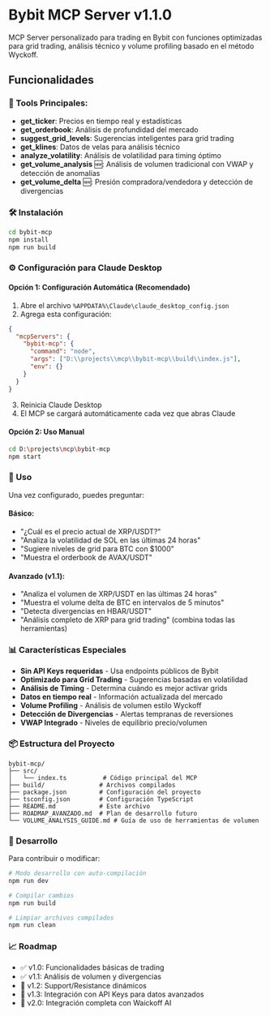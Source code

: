# Bybit MCP Server v1.1.0

MCP Server personalizado para trading en Bybit con funciones optimizadas para grid trading, análisis técnico y volume profiling basado en el método Wyckoff.

## Funcionalidades

### 🎯 Tools Principales:
- **get_ticker**: Precios en tiempo real y estadísticas
- **get_orderbook**: Análisis de profundidad del mercado
- **suggest_grid_levels**: Sugerencias inteligentes para grid trading
- **get_klines**: Datos de velas para análisis técnico
- **analyze_volatility**: Análisis de volatilidad para timing óptimo
- **get_volume_analysis** 🆕: Análisis de volumen tradicional con VWAP y detección de anomalías
- **get_volume_delta** 🆕: Presión compradora/vendedora y detección de divergencias

### 🛠️ Instalación

```bash
cd bybit-mcp
npm install
npm run build
```

### ⚙️ Configuración para Claude Desktop

#### Opción 1: Configuración Automática (Recomendado)
1. Abre el archivo `%APPDATA%\Claude\claude_desktop_config.json`
2. Agrega esta configuración:
```json
{
  "mcpServers": {
    "bybit-mcp": {
      "command": "node",
      "args": ["D:\\projects\\mcp\\bybit-mcp\\build\\index.js"],
      "env": {}
    }
  }
}
```
3. Reinicia Claude Desktop
4. El MCP se cargará automáticamente cada vez que abras Claude

#### Opción 2: Uso Manual
```bash
cd D:\projects\mcp\bybit-mcp
npm start
```

### 🚀 Uso

Una vez configurado, puedes preguntar:

#### Básico:
- "¿Cuál es el precio actual de XRP/USDT?"
- "Analiza la volatilidad de SOL en las últimas 24 horas"
- "Sugiere niveles de grid para BTC con $1000"
- "Muestra el orderbook de AVAX/USDT"

#### Avanzado (v1.1):
- "Analiza el volumen de XRP/USDT en las últimas 24 horas"
- "Muestra el volume delta de BTC en intervalos de 5 minutos"
- "Detecta divergencias en HBAR/USDT"
- "Análisis completo de XRP para grid trading" (combina todas las herramientas)

### 📊 Características Especiales

- **Sin API Keys requeridas** - Usa endpoints públicos de Bybit
- **Optimizado para Grid Trading** - Sugerencias basadas en volatilidad
- **Análisis de Timing** - Determina cuándo es mejor activar grids
- **Datos en tiempo real** - Información actualizada del mercado
- **Volume Profiling** - Análisis de volumen estilo Wyckoff
- **Detección de Divergencias** - Alertas tempranas de reversiones
- **VWAP Integrado** - Niveles de equilibrio precio/volumen

### 📦 Estructura del Proyecto

```
bybit-mcp/
├── src/
│   └── index.ts          # Código principal del MCP
├── build/               # Archivos compilados
├── package.json         # Configuración del proyecto
├── tsconfig.json        # Configuración TypeScript
├── README.md            # Este archivo
├── ROADMAP_AVANZADO.md  # Plan de desarrollo futuro
└── VOLUME_ANALYSIS_GUIDE.md # Guía de uso de herramientas de volumen
```

### 🔧 Desarrollo

Para contribuir o modificar:

```bash
# Modo desarrollo con auto-compilación
npm run dev

# Compilar cambios
npm run build

# Limpiar archivos compilados
npm run clean
```

### 📈 Roadmap

- ✅ v1.0: Funcionalidades básicas de trading
- ✅ v1.1: Análisis de volumen y divergencias
- 🔄 v1.2: Support/Resistance dinámicos
- 📢 v1.3: Integración con API Keys para datos avanzados
- 🎯 v2.0: Integración completa con Waickoff AI
